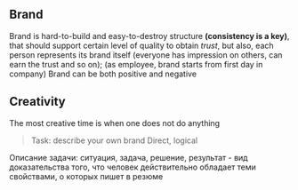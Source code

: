 ## Brand

Brand is hard-to-build and easy-to-destroy structure **(consistency is a key)**, that should support certain level of quality to obtain _trust_, but also, each person represents its brand itself (everyone has impression on
others, can earn the trust and so on); (as employee, brand starts from first day in company)
Brand can be both positive and negative

## Creativity

The most creative time is when one does not do anything

> Task: describe your own brand
> Direct, logical

Описание задачи: ситуация, задача, решение, результат - вид доказательства того, что человек
действительно обладает теми свойствами, о которых пишет в резюме
